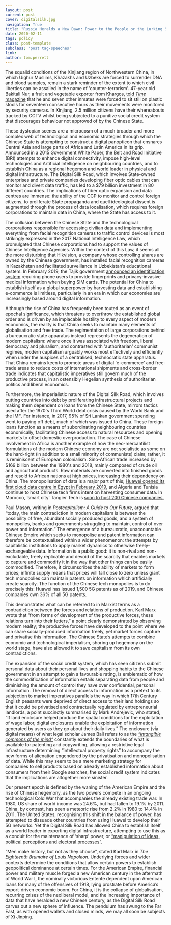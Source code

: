 ```yaml
---
layout: post
current: post
cover: digitalsilk.jpg
navigation: True
title: "Russia Heralds a New Dawn: Power to the People or the Lurking Shadow of a Dictatorial Regime?"
date: 2020-02-11
tags: policy
class: post-template
subclass: 'post tag-speeches'
link: 
author: tom.perrett
---
```

The squalid conditions of the Xinjiang region of Northwestern China, in which Uighur Muslims, Khazakhs and Uzbeks are forced to surrender DNA and blood samples, remain a stark reminder of the extent to which civil liberties can be assailed in the name of 'counter-terrorism'. 47-year old Bakitali Nur, a fruit and vegetable exporter from Khargos, [told *Time* magazine](https://time.com/5735411/china-surveillance-privacy-issues/) that he and seven other inmates were forced to sit still on plastic stools for seventeen consecutive hours as their movements were monitored by security cameras. In Xinjiang, 2.5 million citizens have their whereabouts tracked by CCTV whilst being subjected to a punitive social credit system that discourages behaviour not approved of by the Chinese State.

These dystopian scenes are a microcosm of a much broader and more complex web of technological and economic strategies through which the Chinese State is attempting to construct a digital panopticon that ensnares Central Asia and large parts of Africa and Latin America in its grip. Announced in a 2015 Government White Paper, the Belt and Road Initiative (BRI) attempts to enhance digital connectivity, impose high-level technologies and Artificial Intelligence on neighbouring countries, and to establish China as a regional hegemon and world leader in physical and digital infrastructure. The Digital Silk Road, which involves State-owned enterprises and private companies developing fiber optic cables that can monitor and divert data traffic, has led to a $79 billion investment in 80 different countries. The implications of fiber optic expansion and data centres are immense: the ability of the CCP to monitor and control foreign citizens, to proliferate State propaganda and quell ideological dissent is augmented through the process of data localisation, which requires foreign corporations to maintain data in China, where the State has access to it.

The collusion between the Chinese State and the technological corporations responsible for accessing civilian data and implementing everything from facial recognition cameras to traffic control devices is most strikingly expressed in the 2017 National Intelligence Law, which promulgated that Chinese corporations had to support the values of Chinese Intelligence Agencies. Within the context of this Law, it seems all the more disturbing that Hikvision, a company whose controlling shares are owned by the Chinese government, has installed facial recognition cameras in Kazakhstan and facilitated surveillance in Uzbekistan’s educational system. In February 2019, the Tajik government [announced an identification system](https://foreignpolicy.com/2019/11/15/huawei-xinjiang-kazakhstan-uzbekistan-china-surveillance-state-eyes-central-asia/) requiring phone users to provide fingerprints and privacy-invasive medical information when buying SIM cards. The potential for China to establish itself as a global superpower by harvesting data and establishing e-commerce is limitless, particularly in an era in which our economies are increasingly based around digital information.

Although the rise of China has frequently been touted as an event of epochal significance, which threatens to overthrow the established global order and is driven by an implacable hostility to every aspect of modern economics, the reality is that China seeks to maintain many elements of globalisation and free trade. The regimentation of large corporations behind a bureaucratic state apparatus instead represents the degeneration of modern capitalism: where once it was associated with freedom, liberal democracy and pluralism, and contrasted with 'authoritarian' communist regimes, modern capitalism arguably works most effectively and efficiently when under the auspices of a centralised, technocratic state apparatus. That China remains keen to promote areas of digital 'e-commerce' and free-trade areas to reduce costs of international shipments and cross-border trade indicates that capitalistic imperatives still govern much of the productive process, in an ostensibly Hegelian synthesis of authoritarian politics and liberal economics.

Furthermore, the imperialistic nature of the Digital Silk Road, which involves putting countries into debt by proliferating infrastructural projects and making them dependent on loans from the Chinese State, mirrors tactics used after the 1970's Third World debt crisis caused by the World Bank and the IMF. For instance, in 2017, 95% of Sri Lankan government spending went to paying off debt, much of which was issued to China. These foreign loans function as a means of subordinating neighbouring countries economically, facilitating Chinese access to natural resources and opening markets to offset domestic overproduction. The case of Chinese involvement in Africa is another example of how the neo-mercantilist formulations of the modern Chinese economy are not socialistic as some on the hard-right (in addition to a small minority of communists) claim; rather, it is reminiscent of European colonialism. Sino-African trade increased by $169 billion between the 1980's and 2018, mainly composed of crude oil and agricultural products. Raw materials are converted into finished goods and resold to African nations at high prices, increasing their dependency on China. The monopolisation of data is a major part of this; [Huawei opened its first cloud data centre in Egypt in February 2019](https://thepeninsulaqatar.com/article/27/02/2019/Egypt-to-host-Huawei-s-first-MENA-cloud-platform-Cairo), and Algeria and Tunisia continue to host Chinese tech firms intent on harvesting consumer data. In Morocco, ‘smart city’ Tangier Tech is [soon to host 200 Chinese companies.](http://www.globalconstructionreview.com/news/tangier-tech-city-plans-revived-selection-chinese-/)

Paul Mason, writing in *Postcapitalism: A Guide to Our Future*, argued that “today, the main contradiction in modern capitalism is between the possibility of free, abundant socially produced goods, and a system of monopolies, banks and governments struggling to maintain, control of over power and information.”  The emergence of a bureaucratic, unaccountable Chinese Empire which seeks to monopolise and patent information can therefore be contextualised within a wider phenomenon: the attempts by capitalistic institutions to apply market dynamics to otherwise freely-exchangeable data. Information is a public good: it is non-rival and non-excludable, freely replicable and devoid of the scarcity that enables markets to capture and commodify it in the way that other things can be easily commodified. Therefore, it circumscribes the ability of markets to form prices; infinite supply means that prices will fall close to zero unless giant tech monopolies can maintain patents on information which artificially create scarcity. The function of the Chinese tech monopolies is to do precisely this: Huawei has issued 1,500 5G patents as of 2019, and Chinese companies own 36% of all 5G patents.

This demonstrates what can be referred to in Marxist terms as a contradiction between the forces and relations of production. Karl Marx wrote that “from forms of development of the productive forces, these relations turn into their fetters,” a point clearly demonstrated by observing modern reality; the productive forces have developed to the point where we can share socially-produced information freely, yet market forces capture and privatise this information. The Chinese State’s attempts to combine economic and technological imperialism, shoring up hegemony on the world stage, have also allowed it to save capitalism from its own contradictions.

The expansion of the social credit system, which has seen citizens submit personal data about their personal lives and shopping habits to the Chinese government in an attempt to gain a favourable rating, is emblematic of how the commodification of information entails separating data from people and diminishing the amount of control they have over confidential, personal information. The removal of direct access to information as a pretext to its subjection to market imperatives parallels the way in which 17th Century English peasants were deprived of direct access to their land holdings so that it could be privatised and contractually regulated by entrepreneurial landlords, a point succinctly summarised by Mark Andrejevic, who stated, “If land enclosure helped produce the spatial conditions for the exploitation of wage labor, digital enclosures enable the exploitation of information generated by users as they go about their daily lives.” The enclosure (via digital means) of what legal scholar James Ball refers to as the  [*“intangible commons of the mind”*](https://www.dhi.ac.uk/san/waysofbeing/data/citizenship-robson-andrejevic-2007.pdf) constantly extends the boundaries of what is available for patenting and copywriting, allowing a restrictive legal infrastructure determining “intellectual property rights” to accompany the new forms of alienation engendered by the privatisation and monopolisation of data. While this may seem to be a mere marketing strategy for companies to sell products based on already established information about consumers from their Google searches, the social credit system indicates that the implications are altogether more sinister.

Our present epoch is defined by the waning of the American Empire and the rise of Chinese hegemony, as the two powers compete in an ongoing technological Cold War that accompanies the already existing trade war. In 1980, US share of world income was 24.6%, but had fallen to 19.1% by 2011. China, by contrast, has seen a meteoric rise from 2.2% in 1980 to 14.4% in 2011. The United States, recognising this shift in the balance of power, has attempted to dissuade other countries from using Huawei to develop their 5G networks. Yet the Digital Silk Road has allowed China to establish itself as a world leader in exporting digital infrastructure, attempting to use this as a conduit for the maintenance of ‘sharp’ power, or [“manipulation of ideas, political perceptions and electoral processes”.](https://www.pacforum.org/sites/default/files/issuesinsights_Vol19%20WP8FINAL.pdf)

“Men make history, but not as they choose”,  stated Karl Marx in *The Eighteenth Brumaire of Louis Napoleon*. Underlying forces and wider contexts determine the conditions that allow certain powers to establish geopolitical dominance at certain times. For the American Empire, financial power and military muscle forged a new American century in the aftermath of World War I, the nominally victorious Entente dependent upon American loans for many of the offensives of 1918, lying prostrate before America’s export-driven economic boom. For China, it is the collapse of globalisation, recurring crises of the neoliberal model, and the increasing importance of data that have heralded a new Chinese century, as the Digital Silk Road carves out a new sphere of influence. The pendulum has swung to the Far East, as with opened wallets and closed minds, we may all soon be subjects of Xi Jinping.
